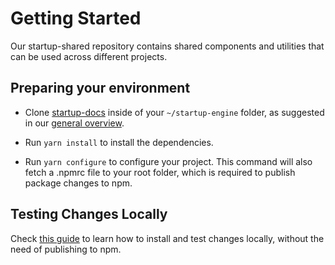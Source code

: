 # Getting Started

Our startup-shared repository contains shared components and utilities that can be used across different projects.

## Preparing your environment

- Clone [startup-docs](https://github.com/startup-bootstrap-engine/startup-docs) inside of your `~/startup-engine` folder, as suggested in our [general overview](../general-overview/getting-started.md).

- Run `yarn install` to install the dependencies.

- Run `yarn configure` to configure your project. This command will also fetch a .npmrc file to your root folder, which is required to publish package changes to npm.


## Testing Changes Locally

Check [this guide](../general-overview/testing-changes-locally.md) to learn how to install and test changes locally, without the need of publishing to npm.
